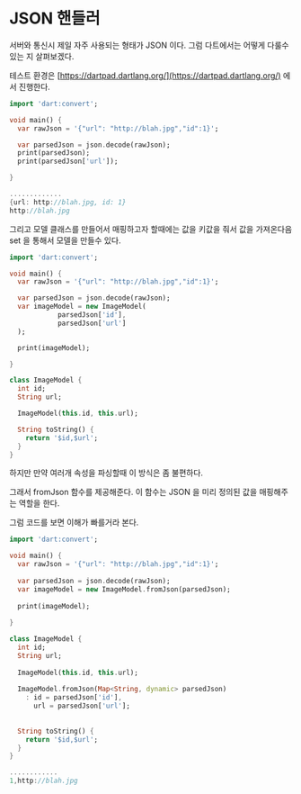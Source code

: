 # JSON 핸들러

서버와 통신시 제일 자주 사용되는 형태가 JSON 이다. 그럼 다트에서는 어떻게 다룰수 있는 지 살펴보겠다.

테스트 환경은 [https://dartpad.dartlang.org/](https://dartpad.dartlang.org/) 에서 진행한다.

```dart
import 'dart:convert';

void main() {
  var rawJson = '{"url": "http://blah.jpg","id":1}';

  var parsedJson = json.decode(rawJson);
  print(parsedJson);
  print(parsedJson['url']);

}

.............
{url: http://blah.jpg, id: 1}
http://blah.jpg
```

그리고 모델 클래스를 만들어서 매핑하고자 할때에는 값을 키값을 줘서 값을 가져온다음 set 을 통해서 모델을 만들수 있다.

```dart
import 'dart:convert';

void main() {
  var rawJson = '{"url": "http://blah.jpg","id":1}';

  var parsedJson = json.decode(rawJson);
  var imageModel = new ImageModel(
            parsedJson['id'], 
            parsedJson['url']
  );

  print(imageModel);

}

class ImageModel {
  int id;
  String url;  

  ImageModel(this.id, this.url);

  String toString() {
    return '$id,$url';
  }
}
```

하지만 만약 여러개 속성을 파싱할때 이 방식은 좀 불편하다. 

그래서 fromJson 함수를 제공해준다. 이 함수는 JSON 을 미리 정의된 값을 매핑해주는 역할을 한다. 

그럼 코드를 보면 이해가 빠를거라 본다. 

```dart
import 'dart:convert';

void main() {
  var rawJson = '{"url": "http://blah.jpg","id":1}';
  
  var parsedJson = json.decode(rawJson);
  var imageModel = new ImageModel.fromJson(parsedJson);
  
  print(imageModel);
    
}

class ImageModel {
  int id;
  String url;  
  
  ImageModel(this.id, this.url);
  
  ImageModel.fromJson(Map<String, dynamic> parsedJson) 
    : id = parsedJson['id'],
      url = parsedJson['url'];
  
  
  String toString() {
    return '$id,$url';
  }
}

............
1,http://blah.jpg
```



